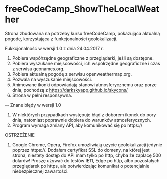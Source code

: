 # freeCodeCamp_ShowTheLocalWeather
Strona zbudowana na potrzeby kursu freeCodeCamp, pokazująca aktualną pogodę, korzystająca z funkcjonalności geolokalizacji.

Fukkcjonalność w wersji 1.0 z dnia 24.04.2017 r.

1. Pobiera współrzędne geograficzne z przeglądarki, jeśli są dostępne.
2. Pobiera wyszukane miejscowości, ich współrzędne geograficzne i czas z serwisu geonames.org.
3. Pobiera aktualną pogodę z serwisu openweathermap.org.
4. Pozwala na wyszukanie miejscowości.
5. Animowane ikonki odpowiadają stanowi atmosferycznemu oraz porze dnia, pochodzą z https://darkskyapp.github.io/skycons/
6. Strona w pełni responsywna.

--
Znane błędy w wersji 1.0

1. W niektórych przypadkach występuje błąd z doborem ikonek do pory dnia, natomiast poprawnie dobiera do warunków atmosferycznych.
2. Program wymaga zmiany API, aby komunikować się po https://

OSTRZEŻENIE

1. Google Chrome, Opera, Firefox umożliwiają użycie geolokalizacji jedynie poprzez https://. Dodałem certyfikat SSL do domeny, na której jest strona, niestety dostęp do API mam tylko po http, chyba że zapłacę 500 dolarów! Proszę używać do testów IE11, Edge po http, albo pozostałych przeglądarek po https, ale potwierdzając komunikat o potencjalnie niebezpiecznej zawartości.